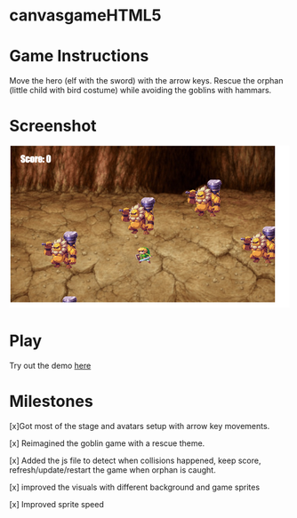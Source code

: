 # canvasgameHTML5


# Game Instructions
Move the hero (elf with the sword) with the arrow keys. Rescue the orphan (little child with bird costume) while avoiding the goblins with hammars.



# Screenshot
![screenshot](screenshot.png)


# Play
Try out the demo [here](http://phamous2day.github.io/canvasGame/)




# Milestones
[x]Got most of the stage and avatars setup with arrow key movements.

[x] Reimagined the goblin game with a rescue theme.

[x] Added the js file to detect when collisions happened, keep score, refresh/update/restart the game when orphan is caught.

[x] improved the visuals with different background and game sprites

[x] Improved sprite speed

